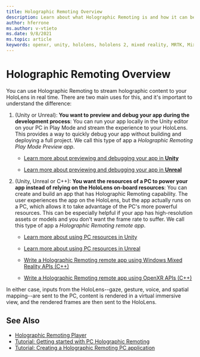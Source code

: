 ```yaml
---
title: Holographic Remoting Overview
description: Learn about what Holographic Remoting is and how it can benefit your development process.
author: hferrone
ms.author: v-vtieto
ms.date: 9/8/2021
ms.topic: article
keywords: openxr, unity, hololens, hololens 2, mixed reality, MRTK, Mixed Reality Toolkit, augmented reality, virtual reality, mixed reality headsets, learn, tutorial, getting started, holographic remoting, desktop, preview
---
```


# Holographic Remoting Overview

You can use Holographic Remoting to stream holographic content to your HoloLens in real time. There are two main uses for this, and it's important to understand the difference:

1. (Unity or Unreal): **You want to preview and debug your app during the development process**: You can run your app locally in the Unity editor on your PC in Play Mode and stream the experience to your HoloLens. This provides a way to quickly debug your app without building and deploying a full project. We call this type of app a _Holographic Remoting Play Mode Preview app_.

    - [Learn more about previewing and debugging your app in **Unity**](../unity/preview-and-debug-your-app.md)

    - [Learn more about previewing and debugging your app in **Unreal**](../unreal/unreal-streaming.md)

1. (Unity, Unreal or C++):  **You want the resources of a PC to power your app instead of relying on the HoloLens on-board resources**: You can create and build an app that has Holographic Remoting capability. The user experiences the app on the HoloLens, but the app actually runs on a PC, which allows it to take advantage of the PC's more powerful resources. This can be especially helpful if your app has high-resolution assets or models and you don't want the frame rate to suffer. We call this type of app a _Holographic Remoting remote app_.

    - [Learn more about using PC resources in Unity](../unity/use-pc-resources.md)

    - [Learn more about using PC resources in Unreal](../unreal/unreal-streaming.md)

    - [Write a Holographic Remoting remote app using Windows Mixed Reality APIs (C++)](../native/holographic-remoting-create-remote-wmr.md)

    - [Write a Holographic Remoting remote app using OpenXR APIs (C++)](../native/holographic-remoting-create-remote-openxr.md)

In either case, inputs from the HoloLens--gaze, gesture, voice, and spatial mapping--are sent to the PC, content is rendered in a virtual immersive view, and the rendered frames are then sent to the HoloLens. 

## See Also

* [Holographic Remoting Player](holographic-remoting-player.md)
* [Tutorial: Getting started with PC Holographic Remoting](../unity/tutorials/mr-learning-pc-holographic-remoting-01.md)
* [Tutorial: Creating a Holographic Remoting PC application](../unity/tutorials/mr-learning-pc-holographic-remoting-02.md)

